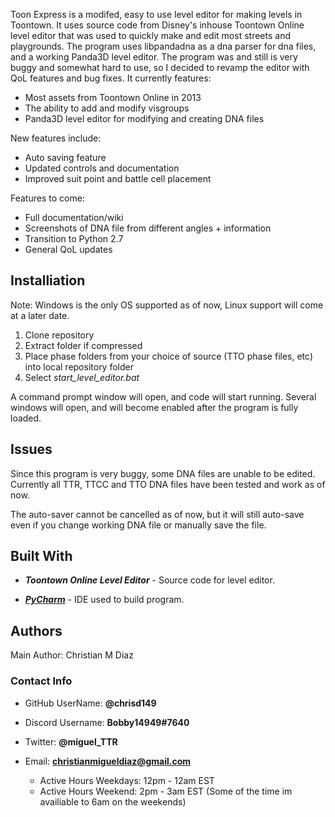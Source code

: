Toon Express is a modifed, easy to use level editor for making levels in Toontown.  It uses source code from Disney's inhouse Toontown Online level editor that was used to quickly make and edit most streets and playgrounds.  The program uses libpandadna as a dna parser for dna files, and a working Panda3D level editor.  The program was and still is very buggy and somewhat hard to use, so I decided to revamp the editor with QoL features and bug fixes. It currently features:

* Most assets from Toontown Online in 2013
* The ability to add and modify visgroups
* Panda3D level editor for modifying and creating DNA files

New features include:

* Auto saving feature
* Updated controls and documentation
* Improved suit point and battle cell placement

Features to come: 

* Full documentation/wiki
* Screenshots of DNA file from different angles + information
* Transition to Python 2.7
* General QoL updates

<h2>Installiation</h2>

Note: Windows is the only OS supported as of now, Linux support will come at a later date.

1. Clone repository
2. Extract folder if compressed
3. Place phase folders from your choice of source (TTO phase files, etc) into local repository folder
4. Select *start_level_editor.bat*

A command prompt window will open, and code will start running.  Several windows will open, and will become enabled after the program is fully loaded.  

<h2>Issues</h2>

Since this program is very buggy, some DNA files are unable to be edited.  Currently all TTR, TTCC and TTO DNA files have been tested and work as of now.  

The auto-saver cannot be cancelled as of now, but it will still auto-save even if you change working DNA file or manually save the file.  

<h2>Built With</h2>

*	***Toontown Online Level Editor*** - Source code for level editor.

*	[***PyCharm***](https://www.jetbrains.com/pycharm/) - IDE used to build program.



<h2>Authors</h2>

Main Author: Christian M Diaz

<h3>Contact Info</h3>

*	GitHub UserName: **@chrisd149**

*	Discord Username: **Bobby14949#7640**

*	Twitter: **@miguel_TTR**

* Email: **christianmigueldiaz@gmail.com**
	* Active Hours Weekdays: 12pm - 12am EST
	* Active Hours Weekend: 2pm - 3am EST (Some of the time im availiable to 6am on the weekends)
